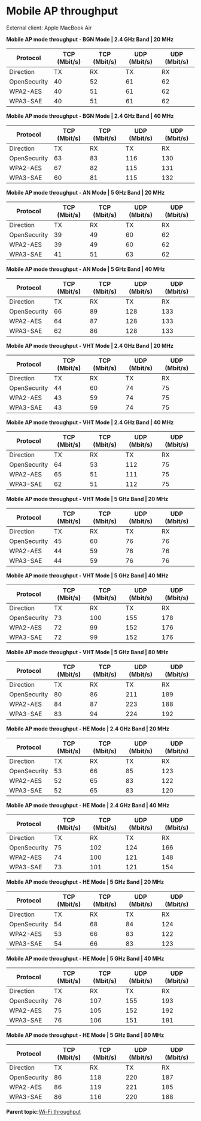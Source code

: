 # Mobile AP throughput

External client: Apple MacBook Air

**Mobile AP mode throughput - BGN Mode | 2.4 GHz Band | 20 MHz**

|Protocol|TCP \(Mbit/s\)|TCP \(Mbit/s\)|UDP \(Mbit/s\)|UDP \(Mbit/s\)|
|--------|--------------|--------------|--------------|--------------|
|Direction|TX|RX|TX|RX|
|OpenSecurity|40|52|61|62|
|WPA2-AES|40|51|61|62|
|WPA3-SAE|40|51|61|62|

**Mobile AP mode throughput - BGN Mode | 2.4 GHz Band | 40 MHz**

|Protocol|TCP \(Mbit/s\)|TCP \(Mbit/s\)|UDP \(Mbit/s\)|UDP \(Mbit/s\)|
|--------|--------------|--------------|--------------|--------------|
|Direction|TX|RX|TX|RX|
|OpenSecurity|63|83|116|130|
|WPA2-AES|67|82|115|131|
|WPA3-SAE|60|81|115|132|

**Mobile AP mode throughput - AN Mode | 5 GHz Band | 20 MHz**

|Protocol|TCP \(Mbit/s\)|TCP \(Mbit/s\)|UDP \(Mbit/s\)|UDP \(Mbit/s\)|
|--------|--------------|--------------|--------------|--------------|
|Direction|TX|RX|TX|RX|
|OpenSecurity|39|49|60|62|
|WPA2-AES|39|49|60|62|
|WPA3-SAE|41|51|63|62|

**Mobile AP mode throughput - AN Mode | 5 GHz Band | 40 MHz**

|Protocol|TCP \(Mbit/s\)|TCP \(Mbit/s\)|UDP \(Mbit/s\)|UDP \(Mbit/s\)|
|--------|--------------|--------------|--------------|--------------|
|Direction|TX|RX|TX|RX|
|OpenSecurity|66|89|128|133|
|WPA2-AES|64|87|128|133|
|WPA3-SAE|62|86|128|133|

**Mobile AP mode throughput - VHT Mode | 2.4 GHz Band | 20 MHz**

|Protocol|TCP \(Mbit/s\)|TCP \(Mbit/s\)|UDP \(Mbit/s\)|UDP \(Mbit/s\)|
|--------|--------------|--------------|--------------|--------------|
|Direction|TX|RX|TX|RX|
|OpenSecurity|44|60|74|75|
|WPA2-AES|43|59|74|75|
|WPA3-SAE|43|59|74|75|

**Mobile AP mode throughput - VHT Mode | 2.4 GHz Band | 40 MHz**

|Protocol|TCP \(Mbit/s\)|TCP \(Mbit/s\)|UDP \(Mbit/s\)|UDP \(Mbit/s\)|
|--------|--------------|--------------|--------------|--------------|
|Direction|TX|RX|TX|RX|
|OpenSecurity|64|53|112|75|
|WPA2-AES|65|51|111|75|
|WPA3-SAE|62|51|112|75|

**Mobile AP mode throughput - VHT Mode | 5 GHz Band | 20 MHz**

|Protocol|TCP \(Mbit/s\)|TCP \(Mbit/s\)|UDP \(Mbit/s\)|UDP \(Mbit/s\)|
|--------|--------------|--------------|--------------|--------------|
|Direction|TX|RX|TX|RX|
|OpenSecurity|45|60|76|76|
|WPA2-AES|44|59|76|76|
|WPA3-SAE|44|59|76|76|

**Mobile AP mode throughput - VHT Mode | 5 GHz Band | 40 MHz**

|Protocol|TCP \(Mbit/s\)|TCP \(Mbit/s\)|UDP \(Mbit/s\)|UDP \(Mbit/s\)|
|--------|--------------|--------------|--------------|--------------|
|Direction|TX|RX|TX|RX|
|OpenSecurity|73|100|155|178|
|WPA2-AES|72|99|152|176|
|WPA3-SAE|72|99|152|176|

**Mobile AP mode throughput - VHT Mode | 5 GHz Band | 80 MHz**

|Protocol|TCP \(Mbit/s\)|TCP \(Mbit/s\)|UDP \(Mbit/s\)|UDP \(Mbit/s\)|
|--------|--------------|--------------|--------------|--------------|
|Direction|TX|RX|TX|RX|
|OpenSecurity|80|86|211|189|
|WPA2-AES|84|87|223|188|
|WPA3-SAE|83|94|224|192|

**Mobile AP mode throughput - HE Mode | 2.4 GHz Band | 20 MHz**

|Protocol|TCP \(Mbit/s\)|TCP \(Mbit/s\)|UDP \(Mbit/s\)|UDP \(Mbit/s\)|
|--------|--------------|--------------|--------------|--------------|
|Direction|TX|RX|TX|RX|
|OpenSecurity|53|66|85|123|
|WPA2-AES|52|65|83|122|
|WPA3-SAE|52|65|83|120|

**Mobile AP mode throughput - HE Mode | 2.4 GHz Band | 40 MHz**

|Protocol|TCP \(Mbit/s\)|TCP \(Mbit/s\)|UDP \(Mbit/s\)|UDP \(Mbit/s\)|
|--------|--------------|--------------|--------------|--------------|
|Direction|TX|RX|TX|RX|
|OpenSecurity|75|102|124|166|
|WPA2-AES|74|100|121|148|
|WPA3-SAE|73|101|121|154|

**Mobile AP mode throughput - HE Mode | 5 GHz Band | 20 MHz**

|Protocol|TCP \(Mbit/s\)|TCP \(Mbit/s\)|UDP \(Mbit/s\)|UDP \(Mbit/s\)|
|--------|--------------|--------------|--------------|--------------|
|Direction|TX|RX|TX|RX|
|OpenSecurity|54|68|84|124|
|WPA2-AES|53|66|83|122|
|WPA3-SAE|54|66|83|123|

**Mobile AP mode throughput - HE Mode | 5 GHz Band | 40 MHz**

|Protocol|TCP \(Mbit/s\)|TCP \(Mbit/s\)|UDP \(Mbit/s\)|UDP \(Mbit/s\)|
|--------|--------------|--------------|--------------|--------------|
|Direction|TX|RX|TX|RX|
|OpenSecurity|76|107|155|193|
|WPA2-AES|75|105|152|192|
|WPA3-SAE|76|106|151|191|

**Mobile AP mode throughput - HE Mode | 5 GHz Band | 80 MHz**

|Protocol|TCP \(Mbit/s\)|TCP \(Mbit/s\)|UDP \(Mbit/s\)|UDP \(Mbit/s\)|
|--------|--------------|--------------|--------------|--------------|
|Direction|TX|RX|TX|RX|
|OpenSecurity|86|118|220|187|
|WPA2-AES|86|119|221|185|
|WPA3-SAE|86|116|220|188|

**Parent topic:**[Wi-Fi throughput](../topics/wi-fi_throughput_02.md)

